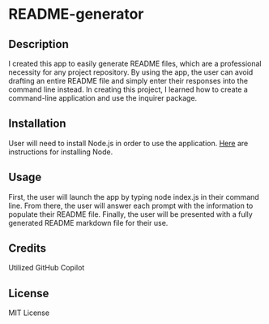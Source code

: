 # README-generator

## Description
I created this app to easily generate README files, which are a professional necessity for any project repository. By using the app, the user can avoid drafting an entire README file and simply enter their responses into the command line instead. In creating this project, I learned how to create a command-line application and use the inquirer package.

## Installation
User will need to install Node.js in order to use the application. [Here](https://nodejs.org/en/learn/getting-started/how-to-install-nodejs) are instructions for installing Node.

## Usage
First, the user will launch the app by typing node index.js in their command line. From there, the user will answer each prompt with the information to populate their README file. Finally, the user will be presented with a fully generated README markdown file for their use.

## Credits
Utilized GitHub Copilot

## License
MIT License
